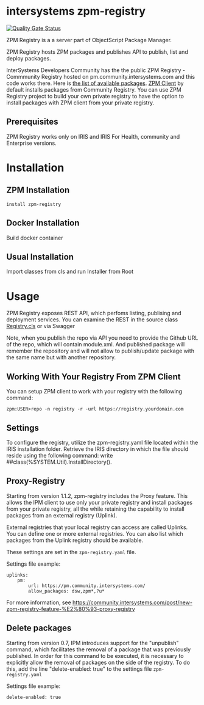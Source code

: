 # intersystems zpm-registry
[![Quality Gate Status](https://community.objectscriptquality.com/api/project_badges/measure?project=intersystems_iris_community%2Fzpm-registry&metric=alert_status)](https://community.objectscriptquality.com/dashboard?id=intersystems_iris_community%2Fzpm-registry)

ZPM Registry is a a server part of ObjectScript Package Manager.

ZPM Registry hosts ZPM packages and publishes API to publish, list and deploy packages.

InterSystems Developers Community has the the public ZPM Registry - Commmunity Registry hosted on pm.community.intersystems.com and this code works there. Here is [the list of available packages](https://pm.community.intersystems.com/packages/-/all).
[ZPM Client](https://github.com/intersystems-community/zpm) by default installs packages from Community Registry.
You can use ZPM Registry project to build your own private registry to have the option to install packages with ZPM client from your private registry.

## Prerequisites
ZPM Registry works only on IRIS and IRIS For Health, community and Enterprise versions.

# Installation

## ZPM Installation
`install zpm-registry`

## Docker Installation
Build docker container

## Usual Installation
Import classes from cls and run Installer from Root

# Usage
ZPM Registry exposes REST API, which perfoms listing, publising and deployment services. You can examine the REST in the source class [Registry.cls](https://github.com/intersystems-community/zpm-registry/blob/master/src/cls/ZPM/Registry.cls) or via Swagger

Note, when you publish the repo via API you need to provide the Github URL of the repo, which will contain module.xml.
And published package will remember the repository and will not allow to publish/update package with the same name but with another repository.


## Working With Your Registry From ZPM Client
You can setup ZPM client to work with your registry with the following command:
```
zpm:USER>repo -n registry -r -url https://registry.yourdomain.com
```

## Settings
To configure the registry, utilize the zpm-registry.yaml file located within the IRIS installation folder. Retrieve the IRIS directory in which the file should reside using the following command: write ##class(%SYSTEM.Util).InstallDirectory().


## Proxy-Registry
Starting from version 1.1.2, zpm-registry includes the Proxy feature.
This allows the IPM client to use only your private registry and install packages from your private registry, all the while retaining the capability to install packages from an external registry (Uplink).

External registries that your local registry can access are called Uplinks. You can define one or more external registries. You can also list which packages from the Uplink registry should be available.

These settings are set in the `zpm-registry.yaml` file.

Settings file example:
```
uplinks:
    pm:
        url: https://pm.community.intersystems.com/
        allow_packages: dsw,zpm*,?u*
```

For more information, see https://community.intersystems.com/post/new-zpm-registry-feature-%E2%80%93-proxy-registry


## Delete packages
Starting from version 0.7, IPM introduces support for the "unpublish" command, which facilitates the removal of a package that was previously published.
In order for this command to be executed, it is necessary to explicitly allow the removal of packages on the side of the registry. To do this, add the line "delete-enabled: true" to the settings file `zpm-registry.yaml`

Settings file example:
```
delete-enabled: true
```




